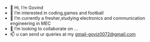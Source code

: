 - 👋 Hi, I’m Govind 
- 👀 I’m interested in coding,games and football
- 🌱 I’m currently a fresher,studying electronics and communication engineering in MEC
- 💞️ I’m looking to collaborate on ...
- 📫 u can send ur queries at my gmail-goviz0072@gmail.com

<!---
twistofspoons/twistofspoons is a ✨ special ✨ repository because its `README.md` (this file) appears on your GitHub profile.
You can click the Preview link to take a look at your changes.
--->

